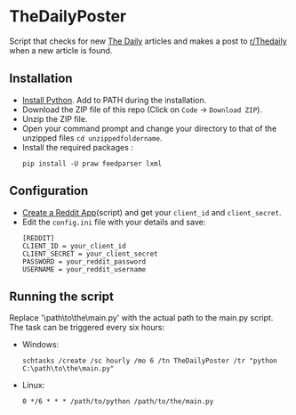 # TheDailyPoster  
Script that checks for new [The Daily](https://www.nytimes.com/column/the-daily) articles and makes a post to [r/Thedaily](https://www.reddit.com/r/Thedaily/) when a new article is found.

## Installation
- [Install Python](https://www.python.org/downloads/). Add to PATH during the installation.  
- Download the ZIP file of this repo (Click on ```Code``` -> ```Download ZIP```).
- Unzip the ZIP file.
- Open your command prompt and change your directory to that of the unzipped files ```cd unzippedfoldername```.  
- Install the required packages  :
  ```
  pip install -U praw feedparser lxml
  ```
## Configuration
- [Create a Reddit App](https://www.reddit.com/prefs/apps/)(script) and get your ```client_id``` and ```client_secret```.  
- Edit the ```config.ini``` file with your details and save:
  ```
  [REDDIT]
  CLIENT_ID = your_client_id
  CLIENT_SECRET = your_client_secret
  PASSWORD = your_reddit_password
  USERNAME = your_reddit_username
  ```

## Running the script
Replace '\path\to\the\main.py' with the actual path to the main.py script.  
The task can be triggered every six hours: 
- Windows:  
  ```
  schtasks /create /sc hourly /mo 6 /tn TheDailyPoster /tr "python C:\path\to\the\main.py"
  ```

- Linux:
  ```
  0 */6 * * * /path/to/python /path/to/the/main.py
  ```

